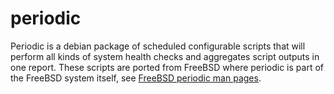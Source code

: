 # periodic
Periodic is a debian package of scheduled configurable scripts that will perform all kinds of system health checks and aggregates script outputs in one report. These scripts are ported from FreeBSD where periodic is part of the FreeBSD system itself, see [FreeBSD periodic man pages](https://www.freebsd.org/cgi/man.cgi?query=periodic&manpath=FreeBSD+11.1-RELEASE+and+Ports).
